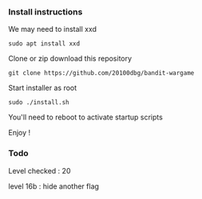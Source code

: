 ### Install instructions

We may need to install xxd
```
sudo apt install xxd
```

Clone or zip download this repository
```
git clone https://github.com/20100dbg/bandit-wargame
```


Start installer as root
```
sudo ./install.sh
```

You'll need to reboot to activate startup scripts

Enjoy !





### Todo
Level checked : 20

level 16b : hide another flag